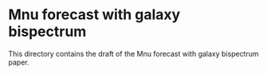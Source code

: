 # Mnu forecast with galaxy bispectrum 
This directory contains the draft of the Mnu forecast with galaxy bispectrum paper. 

